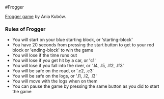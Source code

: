 #Frogger

[Frogger game](https://www.youtube.com/watch?v=L-FWBhjt6CU&list=PLRD1Niz0lz1uR4W3ms6DygWMjXW-6hDB_&index=30) by Ania Kubów.

### Rules of Frogger
<ul>
<li>You will start on your blue starting block, or 'starting-block'</li>
<li>You have 20 seconds from pressing the start button to get to your red block or 'ending-block' to win the game</li>
<li>You will lose if the time runs out</li>
<li>You will lose if you get hit by a car, or 'c1'</li>
<li>You will lose if you fall into the river, or '.l4, .l5, .lf2, .lf3'</li>
<li>You will be safe on the road, or '.c2, .c3'</li>
<li>You will be safe on the logs, or '.l1, .l2, .l3'</li>
<li>You will move with the logs when on them</li>
<li>You can pause the game by pressing the same button as you did to start the game</li>
</ul>

